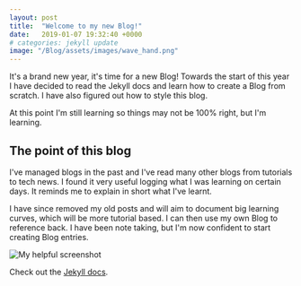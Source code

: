 ```yaml
---
layout: post
title:  "Welcome to my new Blog!"
date:   2019-01-07 19:32:40 +0000
# categories: jekyll update
image: "/Blog/assets/images/wave_hand.png"
---
```

It's a brand new year, it's time for a new Blog! Towards the start of this year I have decided to read the Jekyll docs and learn how to create a Blog from scratch. I have also figured out how to style this blog.

At this point I'm still learning so things may not be 100% right, but I'm learning.

## The point of this blog
I've managed blogs in the past and I've read many other blogs from tutorials to tech news. I found it very useful logging what I was learning on certain days. It reminds me to explain in short what I've learnt.

I have since removed my old posts and will aim to document big learning curves, which will be more tutorial based. I can then use my own Blog to reference back. I have been note taking, but I'm now confident to start creating Blog entries. 

![My helpful screenshot](/Blog/assets/images/wave_hand.png)

Check out the [Jekyll docs][jekyll-docs].

[jekyll-docs]: https://jekyllrb.com/docs/home
[jekyll-gh]:   https://github.com/jekyll/jekyll
[jekyll-talk]: https://talk.jekyllrb.com/
